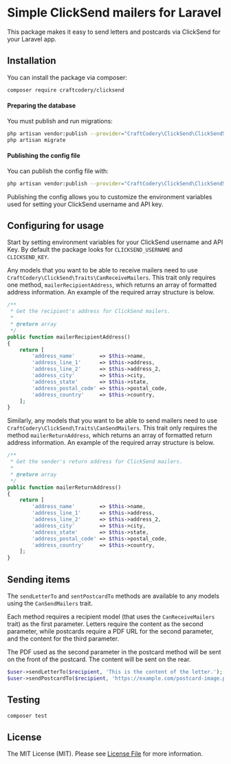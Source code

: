 # Simple ClickSend mailers for Laravel

This package makes it easy to send letters and postcards via ClickSend for your Laravel app.

## Installation

You can install the package via composer:

```bash
composer require craftcodery/clicksend
```

#### Preparing the database

You must publish and run migrations:

```bash
php artisan vendor:publish --provider="CraftCodery\ClickSend\ClickSendServiceProvider" --tag="migrations"
php artisan migrate
```

#### Publishing the config file

You can publish the config file with:
```bash
php artisan vendor:publish --provider="CraftCodery\ClickSend\ClickSendServiceProvider" --tag="config"
```

Publishing the config allows you to customize the environment variables used for setting your ClickSend username and API key.

## Configuring for usage

Start by setting environment variables for your ClickSend username and API Key. By default the package looks for `CLICKSEND_USERNAME` and `CLICKSEND_KEY`.

Any models that you want to be able to receive mailers need to use `CraftCodery\ClickSend\Traits\CanReceiveMailers`. This trait only requires one method, `mailerRecipientAddress`, which returns an array of formatted address information. An example of the required array structure is below.

```php
/**
 * Get the recipient's address for ClickSend mailers.
 *
 * @return array
 */
public function mailerRecipientAddress()
{
    return [
        'address_name'        => $this->name,
        'address_line_1'      => $this->address,
        'address_line_2'      => $this->address_2,
        'address_city'        => $this->city,
        'address_state'       => $this->state,
        'address_postal_code' => $this->postal_code,
        'address_country'     => $this->country,
    ];
}
```

Similarly, any models that you want to be able to send mailers need to use `CraftCodery\ClickSend\Traits\CanSendMailers`. This trait only requires the method `mailerReturnAddress`, which returns an array of formatted return address information. An example of the required array structure is below.

```php
/**
 * Get the sender's return address for ClickSend mailers.
 *
 * @return array
 */
public function mailerReturnAddress()
{
    return [
        'address_name'        => $this->name,
        'address_line_1'      => $this->address,
        'address_line_2'      => $this->address_2,
        'address_city'        => $this->city,
        'address_state'       => $this->state,
        'address_postal_code' => $this->postal_code,
        'address_country'     => $this->country,
    ];
}
```

## Sending items

The `sendLetterTo` and `sentPostcardTo` methods are available to any models using the `CanSendMailers` trait.

Each method requires a recipient model (that uses the `CanReceiveMailers` trait) as the first parameter. Letters require the content as the second parameter, while postcards require a PDF URL for the second parameter, and the content for the third parameter.

The PDF used as the second parameter in the postcard method will be sent on the front of the postcard. The content will be sent on the rear.

```php
$user->sendLetterTo($recipient, 'This is the content of the letter.');
$user->sendPostcardTo($recipient, 'https://example.com/postcard-image.pdf', 'This is the content on the rear of the postcard.');
```

## Testing

``` bash
composer test
```

## License

The MIT License (MIT). Please see [License File](LICENSE.md) for more information.
